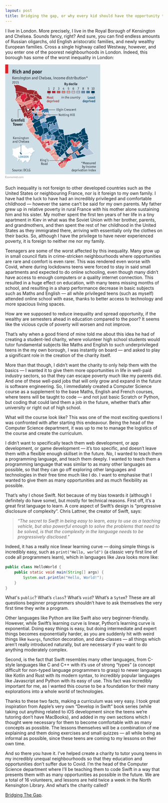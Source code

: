 ```yaml
---
layout: post
title: Bridging the gap, or why every kid should have the opportunity to code.
---
```


I live in London. More precisely, I live in the Royal Borough of Kensington and Chelsea. Sounds fancy, right? And sure, you can find endless amounts of Russian oligarchs, old English aristocratic families, and newly wealthy European families. Cross a single highway called Westway, however, and you enter one of the poorest neighbourhoods in London.<!--more--> Indeed, this borough has some of the worst inequality in London: 

<img src="../public/borough.png" alt="Inequality map RBKC" style="zoom:50%;" />

Such inequality is not foreign to other developed countries such as the United States or neighbouring France, nor is it foreign to my own family. I have had the luck to have had an incredibly privileged and comfortable childhood — however the same can’t be said for my own parents. My father grew up in relative poverty in rural France with his mother alone sustaining him and his sister. My mother spent the first ten years of her life in a tiny apartment in Kiev in what was the Soviet Union with her brother, parents, and grandmothers, and then spent the rest of her childhood in the United States as they immigrated there, arriving with essentially only the clothes on their backs. So, although I have the privilege to have never experienced poverty, it is foreign to neither me nor my family.

Teenagers are some of the worst affected by this inequality. Many grow up in small council flats in crime-stricken neighbourhoods where opportunities are rare and comfort is even rarer. This was rendered even worse with Covid, where during lockdowns teens were forced to stay in said small apartments and expected to do online schooling, even though many didn’t have access to enough computers or a quality internet connection. This resulted in a huge effect on education, with many teens missing months of school, and resulting in a sharp performance decrease in basic subjects such as Maths and English — all while privileged teens (such as myself) attended online school with ease, thanks to better access to technology and more spacious living spaces.

How are we supposed to reduce inequality and spread opportunity, if the wealthy are semesters ahead in education compared to the poor? It seems like the vicious cycle of poverty will worsen and not improve.

That’s why when a good friend of mine told me about this idea he had of creating a student-led charity, where volunteer high school students would tutor fundamental subjects like Maths and English to such underprivileged teens in the my own borough, I was instantly on board — and asked to play a significant role in the creation of the charity itself. 

More than that though, I didn’t want the charity to only help them with the basics — I wanted it to give them more opportunities in life in well-paid industry sectors, so that they can escape poverty much like my parents did. And one of these well-paid jobs that will only grow and expand in the future is software engineering. So, I immediately created a Computer Science course as a supplement to the base Maths, English and French courses, where teens will be taught to code — and not just basic Scratch or Python, but coding that could land them a job in the future, whether that’s after university or right out of high school.

What will the course look like? This was one of the most exciting questions I was confronted with after starting this endeavour. Being the head of the Computer Science department, it was up to me to manage the logistics of the course and create the curriculum.

I didn’t want to specifically teach them web development, or app development, or game development — it’s too specific, and doesn’t leave them with a flexible enough skillset in the future. No, I wanted to teach them a programming language, and teach them deeply. I wanted to teach them a programming language that was similar to as many other languages as possible, so that they can go off exploring other languages and technologies in their free time much like I do. I want to emphasise that I wanted to  give them as many opportunities and as much flexibility as possible. 

That’s why I chose Swift. Not because of my bias towards it (although I definitely do have some), but mostly for technical reasons. First off, it’s a great first language to learn. A core aspect of Swift’s design is “progressive disclosure of complexity”. Chris Lattner, the creator of Swift, says:

> *“The secret to Swift in being easy to learn, easy to use as a teaching vehicle, but also powerful enough to solve the problems that need to be solved, is that the complexity in the language needs to be progressively disclosed.”*

Indeed, it has a really nice linear learning curve — doing simple things is incredibly easy, such as `print("Hello, world")` (a classic very first line of code all programmers learn), which in languages like Java looks more like:

```java
public class HelloWorld {
    public static void main(String[] args) {
        System.out.println("Hello, World!"); 
    }
}
```

What's `public`? What’s `class`? What’s `void`? What’s a `Sytem`? These are all questions beginner programmers shouldn’t have to ask themselves the very first time they write a program. 

Other languages like Python are like Swift also very beginner-friendly. However, while Swift’s learning curve is linear, Python’s learning curve is exponential. Doing easy things is easy, but doing intermediate and expert things becomes exponentially harder, as you are suddenly hit with weird things like `kwargs`, function decoration, and data-classes — all things which aren’t really introduced naturally, but are necessary if you want to do anything moderately complex.

Second, is the fact that Swift resembles many other languages, from C-style languages like C and C++ with it’s use of strong “types” (a concept difficult for non-typed language programmers to grasp) to newer languages like Kotlin and Rust with its modern syntax, to incredibly popular languages like Javascript and Python with its easy of use. This fact was incredibly important for me, as I wanted this course to be a foundation for their many explorations into a whole world of technologies. 

Thanks to these two facts, making a curriculum was very easy. I took great inspiration from Apple’s very own “Develop in Swift” book series (while taking out anything related to iOS development since the teens we’re tutoring don’t have MacBooks), and added in my own sections which I thought were necessary for them to become comfortable with as many concepts as possible. The lessons themselves will be a combination of me explaining and them doing exercises and small quizzes — all while being as informal as possible, since these teens are coming to my lessons on their own time.

And so there you have it. I’ve helped create a charity to tutor young teens in my incredibly unequal neighbourhoods so that they education and opportunities don’t suffer due to Covid. I’m the head of the Computer Science department where I’ll be teaching them to code Swift in a way that presents them with as many opportunities as possible in the future. We are a total of 16 volunteers, and lessons are held twice a week in the North Kensington Library. And what’s the charity called?

[Bridging The Gap](https://www.bridgingthegap.charity/).